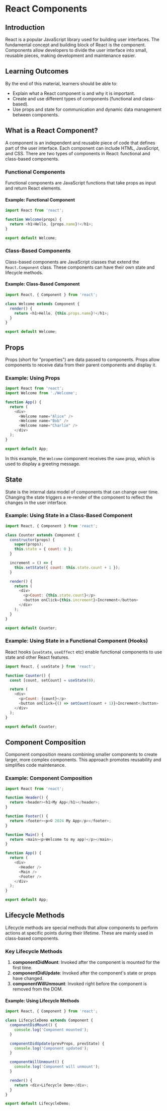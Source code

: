 # React Components

## Introduction

React is a popular JavaScript library used for building user interfaces. The fundamental concept and building block of React is the component. Components allow developers to divide the user interface into small, reusable pieces, making development and maintenance easier.

## Learning Outcomes

By the end of this material, learners should be able to:

- Explain what a React component is and why it is important.
- Create and use different types of components (functional and class-based).
- Use props and state for communication and dynamic data management between components.

## What is a React Component?

A component is an independent and reusable piece of code that defines part of the user interface. Each component can include HTML, JavaScript, and CSS. There are two types of components in React: functional and class-based components.

### Functional Components

Functional components are JavaScript functions that take props as input and return React elements.

#### Example: Functional Component

```javascript
import React from 'react';

function Welcome(props) {
  return <h1>Hello, {props.name}!</h1>;
}

export default Welcome;
```

### Class-Based Components
Class-based components are JavaScript classes that extend the `React.Component` class. These components can have their own state and lifecycle methods.

#### Example: Class-Based Component

```javascript
import React, { Component } from 'react';

class Welcome extends Component {
  render() {
    return <h1>Hello, {this.props.name}!</h1>;
  }
}

export default Welcome;
```

## Props

Props (short for "properties") are data passed to components. Props allow components to receive data from their parent components and display it.

### Example: Using Props

```javascript
import React from 'react';
import Welcome from './Welcome';

function App() {
  return (
    <div>
      <Welcome name="Alice" />
      <Welcome name="Bob" />
      <Welcome name="Charlie" />
    </div>
  );
}

export default App;
```

In this example, the `Welcome` component receives the `name` prop, which is used to display a greeting message.

## State

State is the internal data model of components that can change over time. Changing the state triggers a re-render of the component to reflect the changes in the user interface.

### Example: Using State in a Class-Based Component

```javascript
import React, { Component } from 'react';

class Counter extends Component {
  constructor(props) {
    super(props);
    this.state = { count: 0 };
  }

  increment = () => {
    this.setState({ count: this.state.count + 1 });
  }

  render() {
    return (
      <div>
        <p>Count: {this.state.count}</p>
        <button onClick={this.increment}>Increment</button>
      </div>
    );
  }
}

export default Counter;
```

### Example: Using State in a Functional Component (Hooks)

React hooks (`useState`, `useEffect` etc) enable functional components to use state and other React features.

```javascript
import React, { useState } from 'react';

function Counter() {
  const [count, setCount] = useState(0);

  return (
    <div>
      <p>Count: {count}</p>
      <button onClick={() => setCount(count + 1)}>Increment</button>
    </div>
  );
}

export default Counter;
```

## Component Composition

Component composition means combining smaller components to create larger, more complex components. This approach promotes reusability and simplifies code maintenance.


### Example: Component Composition

```javascript
import React from 'react';

function Header() {
  return <header><h1>My App</h1></header>;
}

function Footer() {
  return <footer><p>© 2024 My App</p></footer>;
}

function Main() {
  return <main><p>Welcome to my app!</p></main>;
}

function App() {
  return (
    <div>
      <Header />
      <Main />
      <Footer />
    </div>
  );
}

export default App;
```

## Lifecycle Methods

Lifecycle methods are special methods that allow components to perform actions at specific points during their lifetime. These are mainly used in class-based components.

### Key Lifecycle Methods

1. **componentDidMount**: Invoked after the component is mounted for the first time.
2. **componentDidUpdate**: Invoked after the component's state or props have changed.
3. **componentWillUnmount**: Invoked right before the component is removed from the DOM.

#### Example: Using Lifecycle Methods

```javascript
import React, { Component } from 'react';

class LifecycleDemo extends Component {
  componentDidMount() {
    console.log('Component mounted');
  }

  componentDidUpdate(prevProps, prevState) {
    console.log('Component updated');
  }

  componentWillUnmount() {
    console.log('Component will unmount');
  }

  render() {
    return <div>Lifecycle Demo</div>;
  }
}

export default LifecycleDemo;
```
